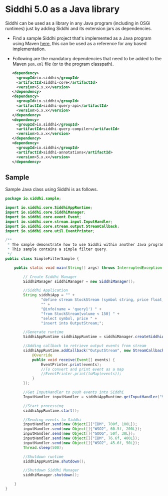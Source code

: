 # Siddhi 5.0 as a Java library

Siddhi can be used as a library in any Java program (including in OSGi runtimes) just by adding Siddhi and its extension jars as dependencies.

* Find a sample Siddhi project that's implemented as a Java program using Maven [here](https://github.com/suhothayan/siddhi-sample), this can be used as a reference for any based implementation.

* Following are the mandatory dependencies that need to be added to the Maven `pom.xml` file (or to the program classpath).

```xml
   <dependency>
     <groupId>io.siddhi</groupId>
     <artifactId>siddhi-core</artifactId>
     <version>5.x.x</version>
   </dependency>
   <dependency>
     <groupId>io.siddhi</groupId>
     <artifactId>siddhi-query-api</artifactId>
     <version>5.x.x</version>
   </dependency>
   <dependency>
     <groupId>io.siddhi</groupId>
     <artifactId>siddhi-query-compiler</artifactId>
     <version>5.x.x</version>
   </dependency>
   <dependency>
     <groupId>io.siddhi</groupId>
     <artifactId>siddhi-annotations</artifactId>
     <version>5.x.x</version>
   </dependency>   
```

## Sample

Sample Java class using Siddhi is as follows.

```java
package io.siddhi.sample;

import io.siddhi.core.SiddhiAppRuntime;
import io.siddhi.core.SiddhiManager;
import io.siddhi.core.event.Event;
import io.siddhi.core.stream.input.InputHandler;
import io.siddhi.core.stream.output.StreamCallback;
import io.siddhi.core.util.EventPrinter;

/**
 * The sample demonstrate how to use Siddhi within another Java program.
 * This sample contains a simple filter query.
 */
public class SimpleFilterSample {

    public static void main(String[] args) throws InterruptedException {

        // Create Siddhi Manager
        SiddhiManager siddhiManager = new SiddhiManager();

        //Siddhi Application
        String siddhiApp = "" +
                "define stream StockStream (symbol string, price float, volume long); " +
                "" +
                "@info(name = 'query1') " +
                "from StockStream[volume < 150] " +
                "select symbol, price " +
                "insert into OutputStream;";

        //Generate runtime
        SiddhiAppRuntime siddhiAppRuntime = siddhiManager.createSiddhiAppRuntime(siddhiApp);

        //Adding callback to retrieve output events from stream
        siddhiAppRuntime.addCallback("OutputStream", new StreamCallback() {
            @Override
            public void receive(Event[] events) {
                EventPrinter.print(events);
                //To convert and print event as a map
                //EventPrinter.print(toMap(events));
            }
        });

        //Get InputHandler to push events into Siddhi
        InputHandler inputHandler = siddhiAppRuntime.getInputHandler("StockStream");

        //Start processing
        siddhiAppRuntime.start();

        //Sending events to Siddhi
        inputHandler.send(new Object[]{"IBM", 700f, 100L});
        inputHandler.send(new Object[]{"WSO2", 60.5f, 200L});
        inputHandler.send(new Object[]{"GOOG", 50f, 30L});
        inputHandler.send(new Object[]{"IBM", 76.6f, 400L});
        inputHandler.send(new Object[]{"WSO2", 45.6f, 50L});
        Thread.sleep(500);

        //Shutdown runtime
        siddhiAppRuntime.shutdown();

        //Shutdown Siddhi Manager
        siddhiManager.shutdown();

    }
}
```
